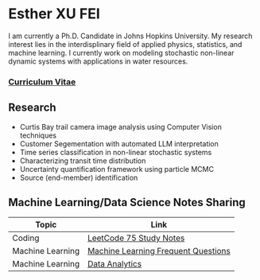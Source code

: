 # Esther XU FEI

I am currently a Ph.D. Candidate in Johns Hopkins University. My research interest lies in the interdisplinary field of applied physics, statistics, and machine learning. I currently work on modeling stochastic non-linear dynamic systems with applications in water resources. 

### [Curriculum Vitae](./CV/main.pdf)

## Research
- Curtis Bay trail camera image analysis using Computer Vision techniques
- Customer Segementation with automated LLM interpretation
- Time series classification in non-linear stochastic systems
- Characterizing transit time distribution
- Uncertainty quantification framework using particle MCMC
- Source (end-member) identification

## Machine Learning/Data Science Notes Sharing

| Topic | Link |
| ----- | ---- |
| Coding | [LeetCode 75 Study Notes](./Notes/Leetcode75/leetcode_75_summary.md) |
| Machine Learning | [Machine Learning Frequent Questions](./Notes/ML_FAQ/faq_summary.md) |
| Machine Learning | [Data Analytics](./Notes/Data%20Analytics/data_analytics_notes.md) |










